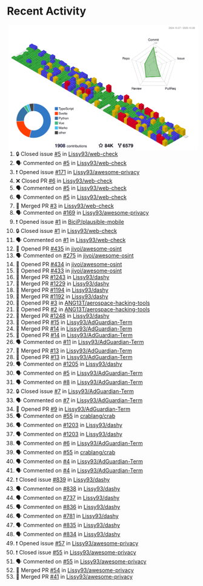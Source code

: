 # Recent Activity

<!-- Summary card -->
<a href="https://github.com/Lissy93/Lissy93/blob/master/METRICS.md">
  <img
    align="right"
    width="500"
    alt="Profile data, generated with yoshi389111/github-profile-3d-contrib"
    src="https://raw.githubusercontent.com/Lissy93/Lissy93/master/profile-3d-contrib/profile-gitblock.svg"
  />
</a>

<!--START_SECTION:activity-->
1. 🔒 Closed issue [#5](https://github.com/Lissy93/web-check/issues/5) in [Lissy93/web-check](https://github.com/Lissy93/web-check)
2. 🗣 Commented on [#5](https://github.com/Lissy93/web-check/issues/5) in [Lissy93/web-check](https://github.com/Lissy93/web-check)
3. ❗ Opened issue [#171](https://github.com/Lissy93/awesome-privacy/issues/171) in [Lissy93/awesome-privacy](https://github.com/Lissy93/awesome-privacy)
4. ❌ Closed PR [#6](https://github.com/Lissy93/web-check/pull/6) in [Lissy93/web-check](https://github.com/Lissy93/web-check)
5. 🗣 Commented on [#5](https://github.com/Lissy93/web-check/issues/5) in [Lissy93/web-check](https://github.com/Lissy93/web-check)
6. 🗣 Commented on [#5](https://github.com/Lissy93/web-check/issues/5) in [Lissy93/web-check](https://github.com/Lissy93/web-check)
7. 🎉 Merged PR [#3](https://github.com/Lissy93/web-check/pull/3) in [Lissy93/web-check](https://github.com/Lissy93/web-check)
8. 🗣 Commented on [#169](https://github.com/Lissy93/awesome-privacy/issues/169) in [Lissy93/awesome-privacy](https://github.com/Lissy93/awesome-privacy)
9. ❗ Opened issue [#1](https://github.com/BiciP/plausible-mobile/issues/1) in [BiciP/plausible-mobile](https://github.com/BiciP/plausible-mobile)
10. 🔒 Closed issue [#1](https://github.com/Lissy93/web-check/issues/1) in [Lissy93/web-check](https://github.com/Lissy93/web-check)
11. 🗣 Commented on [#1](https://github.com/Lissy93/web-check/issues/1) in [Lissy93/web-check](https://github.com/Lissy93/web-check)
12. 💪 Opened PR [#435](https://github.com/jivoi/awesome-osint/pull/435) in [jivoi/awesome-osint](https://github.com/jivoi/awesome-osint)
13. 🗣 Commented on [#275](https://github.com/jivoi/awesome-osint/issues/275) in [jivoi/awesome-osint](https://github.com/jivoi/awesome-osint)
14. 💪 Opened PR [#434](https://github.com/jivoi/awesome-osint/pull/434) in [jivoi/awesome-osint](https://github.com/jivoi/awesome-osint)
15. 💪 Opened PR [#433](https://github.com/jivoi/awesome-osint/pull/433) in [jivoi/awesome-osint](https://github.com/jivoi/awesome-osint)
16. 🎉 Merged PR [#1243](https://github.com/Lissy93/dashy/pull/1243) in [Lissy93/dashy](https://github.com/Lissy93/dashy)
17. 🎉 Merged PR [#1229](https://github.com/Lissy93/dashy/pull/1229) in [Lissy93/dashy](https://github.com/Lissy93/dashy)
18. 🎉 Merged PR [#1194](https://github.com/Lissy93/dashy/pull/1194) in [Lissy93/dashy](https://github.com/Lissy93/dashy)
19. 🎉 Merged PR [#1192](https://github.com/Lissy93/dashy/pull/1192) in [Lissy93/dashy](https://github.com/Lissy93/dashy)
20. 💪 Opened PR [#3](https://github.com/ANG13T/aerospace-hacking-tools/pull/3) in [ANG13T/aerospace-hacking-tools](https://github.com/ANG13T/aerospace-hacking-tools)
21. 💪 Opened PR [#2](https://github.com/ANG13T/aerospace-hacking-tools/pull/2) in [ANG13T/aerospace-hacking-tools](https://github.com/ANG13T/aerospace-hacking-tools)
22. 🎉 Merged PR [#1248](https://github.com/Lissy93/dashy/pull/1248) in [Lissy93/dashy](https://github.com/Lissy93/dashy)
23. 💪 Opened PR [#15](https://github.com/Lissy93/AdGuardian-Term/pull/15) in [Lissy93/AdGuardian-Term](https://github.com/Lissy93/AdGuardian-Term)
24. 🎉 Merged PR [#14](https://github.com/Lissy93/AdGuardian-Term/pull/14) in [Lissy93/AdGuardian-Term](https://github.com/Lissy93/AdGuardian-Term)
25. 💪 Opened PR [#14](https://github.com/Lissy93/AdGuardian-Term/pull/14) in [Lissy93/AdGuardian-Term](https://github.com/Lissy93/AdGuardian-Term)
26. 🗣 Commented on [#11](https://github.com/Lissy93/AdGuardian-Term/issues/11) in [Lissy93/AdGuardian-Term](https://github.com/Lissy93/AdGuardian-Term)
27. 🎉 Merged PR [#13](https://github.com/Lissy93/AdGuardian-Term/pull/13) in [Lissy93/AdGuardian-Term](https://github.com/Lissy93/AdGuardian-Term)
28. 💪 Opened PR [#13](https://github.com/Lissy93/AdGuardian-Term/pull/13) in [Lissy93/AdGuardian-Term](https://github.com/Lissy93/AdGuardian-Term)
29. 🗣 Commented on [#1205](https://github.com/Lissy93/dashy/issues/1205) in [Lissy93/dashy](https://github.com/Lissy93/dashy)
30. 🗣 Commented on [#5](https://github.com/Lissy93/AdGuardian-Term/issues/5) in [Lissy93/AdGuardian-Term](https://github.com/Lissy93/AdGuardian-Term)
31. 🗣 Commented on [#8](https://github.com/Lissy93/AdGuardian-Term/issues/8) in [Lissy93/AdGuardian-Term](https://github.com/Lissy93/AdGuardian-Term)
32. 🔒 Closed issue [#7](https://github.com/Lissy93/AdGuardian-Term/issues/7) in [Lissy93/AdGuardian-Term](https://github.com/Lissy93/AdGuardian-Term)
33. 🗣 Commented on [#7](https://github.com/Lissy93/AdGuardian-Term/issues/7) in [Lissy93/AdGuardian-Term](https://github.com/Lissy93/AdGuardian-Term)
34. 💪 Opened PR [#9](https://github.com/Lissy93/AdGuardian-Term/pull/9) in [Lissy93/AdGuardian-Term](https://github.com/Lissy93/AdGuardian-Term)
35. 🗣 Commented on [#55](https://github.com/crablang/crab/issues/55) in [crablang/crab](https://github.com/crablang/crab)
36. 🗣 Commented on [#1203](https://github.com/Lissy93/dashy/issues/1203) in [Lissy93/dashy](https://github.com/Lissy93/dashy)
37. 🗣 Commented on [#1203](https://github.com/Lissy93/dashy/issues/1203) in [Lissy93/dashy](https://github.com/Lissy93/dashy)
38. 🗣 Commented on [#6](https://github.com/Lissy93/AdGuardian-Term/issues/6) in [Lissy93/AdGuardian-Term](https://github.com/Lissy93/AdGuardian-Term)
39. 🗣 Commented on [#55](https://github.com/crablang/crab/issues/55) in [crablang/crab](https://github.com/crablang/crab)
40. 🗣 Commented on [#4](https://github.com/Lissy93/AdGuardian-Term/issues/4) in [Lissy93/AdGuardian-Term](https://github.com/Lissy93/AdGuardian-Term)
41. 🗣 Commented on [#4](https://github.com/Lissy93/AdGuardian-Term/issues/4) in [Lissy93/AdGuardian-Term](https://github.com/Lissy93/AdGuardian-Term)
42. ❗️ Closed issue [#839](https://github.com/Lissy93/dashy/issues/839) in [Lissy93/dashy](https://github.com/Lissy93/dashy)
43. 🗣 Commented on [#838](https://github.com/Lissy93/dashy/issues/838) in [Lissy93/dashy](https://github.com/Lissy93/dashy)
44. 🗣 Commented on [#737](https://github.com/Lissy93/dashy/issues/737) in [Lissy93/dashy](https://github.com/Lissy93/dashy)
45. 🗣 Commented on [#836](https://github.com/Lissy93/dashy/issues/836) in [Lissy93/dashy](https://github.com/Lissy93/dashy)
46. 🗣 Commented on [#781](https://github.com/Lissy93/dashy/issues/781) in [Lissy93/dashy](https://github.com/Lissy93/dashy)
47. 🗣 Commented on [#835](https://github.com/Lissy93/dashy/issues/835) in [Lissy93/dashy](https://github.com/Lissy93/dashy)
48. 🗣 Commented on [#834](https://github.com/Lissy93/dashy/issues/834) in [Lissy93/dashy](https://github.com/Lissy93/dashy)
49. ❗️ Opened issue [#57](https://github.com/Lissy93/awesome-privacy/issues/57) in [Lissy93/awesome-privacy](https://github.com/Lissy93/awesome-privacy)
50. ❗️ Closed issue [#55](https://github.com/Lissy93/awesome-privacy/issues/55) in [Lissy93/awesome-privacy](https://github.com/Lissy93/awesome-privacy)
51. 🗣 Commented on [#55](https://github.com/Lissy93/awesome-privacy/issues/55) in [Lissy93/awesome-privacy](https://github.com/Lissy93/awesome-privacy)
52. 🎉 Merged PR [#54](https://github.com/Lissy93/awesome-privacy/pull/54) in [Lissy93/awesome-privacy](https://github.com/Lissy93/awesome-privacy)
53. 🎉 Merged PR [#41](https://github.com/Lissy93/awesome-privacy/pull/41) in [Lissy93/awesome-privacy](https://github.com/Lissy93/awesome-privacy)
<!--END_SECTION:activity-->
